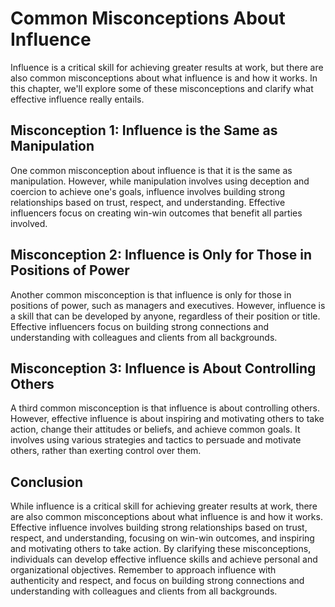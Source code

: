 Common Misconceptions About Influence
==============================================================

Influence is a critical skill for achieving greater results at work, but there are also common misconceptions about what influence is and how it works. In this chapter, we'll explore some of these misconceptions and clarify what effective influence really entails.

Misconception 1: Influence is the Same as Manipulation
------------------------------------------------------

One common misconception about influence is that it is the same as manipulation. However, while manipulation involves using deception and coercion to achieve one's goals, influence involves building strong relationships based on trust, respect, and understanding. Effective influencers focus on creating win-win outcomes that benefit all parties involved.

Misconception 2: Influence is Only for Those in Positions of Power
------------------------------------------------------------------

Another common misconception is that influence is only for those in positions of power, such as managers and executives. However, influence is a skill that can be developed by anyone, regardless of their position or title. Effective influencers focus on building strong connections and understanding with colleagues and clients from all backgrounds.

Misconception 3: Influence is About Controlling Others
------------------------------------------------------

A third common misconception is that influence is about controlling others. However, effective influence is about inspiring and motivating others to take action, change their attitudes or beliefs, and achieve common goals. It involves using various strategies and tactics to persuade and motivate others, rather than exerting control over them.

Conclusion
----------

While influence is a critical skill for achieving greater results at work, there are also common misconceptions about what influence is and how it works. Effective influence involves building strong relationships based on trust, respect, and understanding, focusing on win-win outcomes, and inspiring and motivating others to take action. By clarifying these misconceptions, individuals can develop effective influence skills and achieve personal and organizational objectives. Remember to approach influence with authenticity and respect, and focus on building strong connections and understanding with colleagues and clients from all backgrounds.
